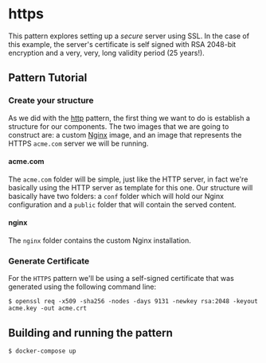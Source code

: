 https
=====

This pattern explores setting up a _secure_ server using SSL. In the case of
this example, the server's certificate is self signed with RSA 2048-bit
encryption and a very, very, long validity period (25 years!).

## Pattern Tutorial

### Create your structure
As we did with the [http]() pattern, the first thing we want to do is
establish a structure for our components. The two images that we are going
to construct are: a custom [Nginx](http://nginx.org/) image, and an image
that represents the HTTPS `acme.com` server we will be running.

#### acme.com

The `acme.com` folder will be simple, just like the HTTP server, in fact we're
basically using the HTTP server as template for this one. Our structure will
basically have two folders: a `conf` folder which will hold our Nginx
configuration and a `public` folder that will contain the served content.

#### nginx

The `nginx` folder contains the custom Nginx installation.

### Generate Certificate

For the `HTTPS` pattern we'll be using a self-signed certificate that was
generated using the following command line:

```
$ openssl req -x509 -sha256 -nodes -days 9131 -newkey rsa:2048 -keyout acme.key -out acme.crt
```

## Building and running the pattern

```
$ docker-compose up
```
